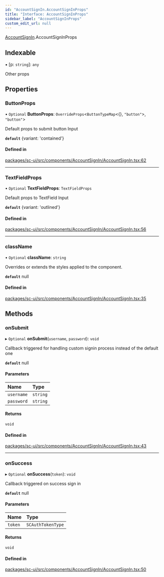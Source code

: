```yaml
---
id: "AccountSignIn.AccountSignInProps"
title: "Interface: AccountSignInProps"
sidebar_label: "AccountSignInProps"
custom_edit_url: null
---
```


[AccountSignIn](../modules/AccountSignIn.md).AccountSignInProps

## Indexable

▪ [p: `string`]: `any`

Other props

## Properties

### ButtonProps

• `Optional` **ButtonProps**: `OverrideProps`<`ButtonTypeMap`<{}, ``"button"``\>, ``"button"``\>

Default props to submit button Input

**`default`** {variant: 'contained'}

#### Defined in

[packages/sc-ui/src/components/AccountSignIn/AccountSignIn.tsx:62](https://github.com/selfcommunity/community-ui/blob/de7e3c8/packages/sc-ui/src/components/AccountSignIn/AccountSignIn.tsx#L62)

___

### TextFieldProps

• `Optional` **TextFieldProps**: `TextFieldProps`

Default props to TextField Input

**`default`** {variant: 'outlined'}

#### Defined in

[packages/sc-ui/src/components/AccountSignIn/AccountSignIn.tsx:56](https://github.com/selfcommunity/community-ui/blob/de7e3c8/packages/sc-ui/src/components/AccountSignIn/AccountSignIn.tsx#L56)

___

### className

• `Optional` **className**: `string`

Overrides or extends the styles applied to the component.

**`default`** null

#### Defined in

[packages/sc-ui/src/components/AccountSignIn/AccountSignIn.tsx:35](https://github.com/selfcommunity/community-ui/blob/de7e3c8/packages/sc-ui/src/components/AccountSignIn/AccountSignIn.tsx#L35)

## Methods

### onSubmit

▸ `Optional` **onSubmit**(`username`, `password`): `void`

Callback triggered for handling custom signin process instead of the default one

**`default`** null

#### Parameters

| Name | Type |
| :------ | :------ |
| `username` | `string` |
| `password` | `string` |

#### Returns

`void`

#### Defined in

[packages/sc-ui/src/components/AccountSignIn/AccountSignIn.tsx:43](https://github.com/selfcommunity/community-ui/blob/de7e3c8/packages/sc-ui/src/components/AccountSignIn/AccountSignIn.tsx#L43)

___

### onSuccess

▸ `Optional` **onSuccess**(`token`): `void`

Callback triggered on success sign in

**`default`** null

#### Parameters

| Name | Type |
| :------ | :------ |
| `token` | `SCAuthTokenType` |

#### Returns

`void`

#### Defined in

[packages/sc-ui/src/components/AccountSignIn/AccountSignIn.tsx:50](https://github.com/selfcommunity/community-ui/blob/de7e3c8/packages/sc-ui/src/components/AccountSignIn/AccountSignIn.tsx#L50)
